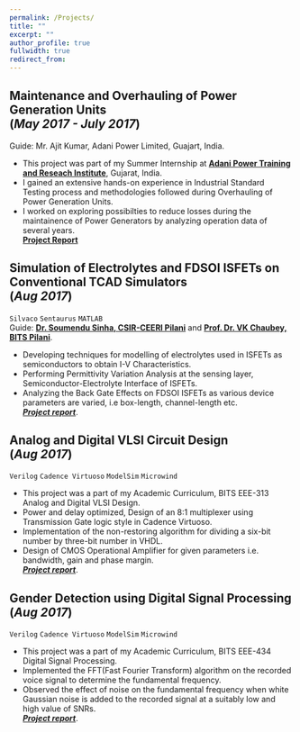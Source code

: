 ```yaml
---
permalink: /Projects/
title: ""
excerpt: ""
author_profile: true
fullwidth: true
redirect_from: 
---
```

## Maintenance and Overhauling of Power Generation Units <br>(_May 2017 - July 2017_)
Guide: Mr. Ajit Kumar, Adani Power Limited, Guajart, India.
<br>
+	This project was part of my Summer Internship at [**Adani Power Training and Reseach Institute**](http://www.aptri.org/), Gujarat, India. 
+	I gained an extensive hands-on experience in Industrial Standard Testing process and methodologies followed during Overhauling of Power Generation Units.
+	I worked on exploring possibilties to reduce losses during the maintainence of Power Generators by analyzing operation data of several years.<br>
[**Project Report**](https://github.com/digvijay-bansal/Maintainence-and-Overhauling-of-Generators-)


## Simulation of Electrolytes and FDSOI ISFETs on Conventional TCAD Simulators <br>(_Aug 2017_)
`Silvaco` `Sentaurus` `MATLAB`<br>
Guide: [**Dr. Soumendu Sinha, CSIR-CEERI Pilani**](https://www.ceeri.res.in/profiles/soumendu-sinha) and [**Prof. Dr. VK Chaubey, BITS Pilani**](http://universe.bits-pilani.ac.in/Pilani/vkc/profile).
+ Developing techniques for modelling of electrolytes used in ISFETs as semiconductors to obtain I-V Characteristics.
+ Performing Permittivity Variation Analysis at the sensing layer, Semiconductor-Electrolyte Interface of ISFETs.
+ Analyzing the Back Gate Effects on FDSOI ISFETs as various device parameters are varied, i.e box-length, channel-length etc.<br>
[**_Project report_**](https://github.com/digvijay-bansal/Simulation-of-FDSOI-ISFETS).

## Analog and Digital VLSI Circuit Design<br>(_Aug 2017_)
`Verilog` `Cadence Virtuoso` `ModelSim` `Microwind`<br>
+ This project was a part of my Academic Curriculum, BITS EEE-313 Analog and Digital VLSI Design.
+ Power and delay optimized, Design of an 8:1 multiplexer using Transmission Gate logic style in Cadence Virtuoso.
+ Implementation of the non-restoring algorithm for dividing a six-bit number by three-bit number in VHDL.
+ Design of CMOS Operational Amplifier for given parameters i.e. bandwidth, gain and phase margin.<br>
[**_Project report_**](https://github.com/digvijay-bansal/ADVD-Project/blob/master/ADVD%20Digital%20Assignment.pdf).

## Gender Detection using Digital Signal Processing<br>(_Aug 2017_)
`Verilog` `Cadence Virtuoso` `ModelSim` `Microwind`<br>
+ This project was a part of my Academic Curriculum, BITS EEE-434 Digital Signal Processing.
+ Implemented the FFT(Fast Fourier Transform) algorithm on the recorded voice signal to determine the fundamental frequency.
+ Observed the effect of noise on the fundamental frequency when white Gaussian noise is added to the recorded signal at a suitably low and high value of SNRs.<br>
[**_Project report_**](https://github.com/digvijay-bansal/Gender-Detection).



